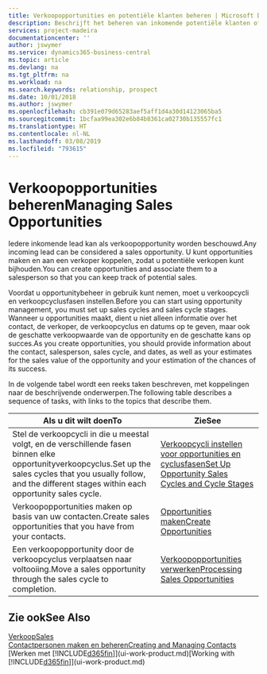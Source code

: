 ```yaml
---
title: Verkoopopportunities en potentiële klanten beheren | Microsoft Docs
description: Beschrijft het beheren van inkomende potentiële klanten of verkoopopportunity's in Business Central en het koppelen van de opportunity aan een verkoper om toekomstige verkopen te traceren.
services: project-madeira
documentationcenter: ''
author: jswymer
ms.service: dynamics365-business-central
ms.topic: article
ms.devlang: na
ms.tgt_pltfrm: na
ms.workload: na
ms.search.keywords: relationship, prospect
ms.date: 10/01/2018
ms.author: jswymer
ms.openlocfilehash: cb391e079d65283aef5aff1d4a30d14123065ba5
ms.sourcegitcommit: 1bcfaa99ea302e6b84b8361ca02730b135557fc1
ms.translationtype: HT
ms.contentlocale: nl-NL
ms.lasthandoff: 03/08/2019
ms.locfileid: "793615"
---
```

# <a name="managing-sales-opportunities"></a><span data-ttu-id="4c57f-103">Verkoopopportunities beheren</span><span class="sxs-lookup"><span data-stu-id="4c57f-103">Managing Sales Opportunities</span></span>
<span data-ttu-id="4c57f-104">Iedere inkomende lead kan als verkoopopportunity worden beschouwd.</span><span class="sxs-lookup"><span data-stu-id="4c57f-104">Any incoming lead can be considered a sales opportunity.</span></span> <span data-ttu-id="4c57f-105">U kunt opportunities maken en aan een verkoper koppelen, zodat u potentiële verkopen kunt bijhouden.</span><span class="sxs-lookup"><span data-stu-id="4c57f-105">You can create opportunities and associate them to a salesperson so that you can keep track of potential sales.</span></span>

<span data-ttu-id="4c57f-106">Voordat u opportunitybeheer in gebruik kunt nemen, moet u verkoopcycli en verkoopcyclusfasen instellen.</span><span class="sxs-lookup"><span data-stu-id="4c57f-106">Before you can start using opportunity management, you must set up sales cycles and sales cycle stages.</span></span> <span data-ttu-id="4c57f-107">Wanneer u opportunities maakt, dient u niet alleen informatie over het contact, de verkoper, de verkoopcyclus en datums op te geven, maar ook de geschatte verkoopwaarde van de opportunity en de geschatte kans op succes.</span><span class="sxs-lookup"><span data-stu-id="4c57f-107">As you create opportunities, you should provide information about the contact, salesperson, sales cycle, and dates, as well as your estimates for the sales value of the opportunity and your estimation of the chances of its success.</span></span>

<span data-ttu-id="4c57f-108">In de volgende tabel wordt een reeks taken beschreven, met koppelingen naar de beschrijvende onderwerpen.</span><span class="sxs-lookup"><span data-stu-id="4c57f-108">The following table describes a sequence of tasks, with links to the topics that describe them.</span></span>

| <span data-ttu-id="4c57f-109">Als u dit wilt doen</span><span class="sxs-lookup"><span data-stu-id="4c57f-109">To</span></span> | <span data-ttu-id="4c57f-110">Zie</span><span class="sxs-lookup"><span data-stu-id="4c57f-110">See</span></span> |
| --- | --- |
| <span data-ttu-id="4c57f-111">Stel de verkoopcycli in die u meestal volgt, en de verschillende fasen binnen elke opportunityverkoopcyclus.</span><span class="sxs-lookup"><span data-stu-id="4c57f-111">Set up the sales cycles that you usually follow, and the different stages within each opportunity sales cycle.</span></span> |[<span data-ttu-id="4c57f-112">Verkoopcycli instellen voor opportunities en cyclusfasen</span><span class="sxs-lookup"><span data-stu-id="4c57f-112">Set Up Opportunity Sales Cycles and Cycle Stages</span></span>](marketing-how-setup-opportunity-sales-cycles-stages.md) |
| <span data-ttu-id="4c57f-113">Verkoopopportunities maken op basis van uw contacten.</span><span class="sxs-lookup"><span data-stu-id="4c57f-113">Create sales opportunities that you have from your contacts.</span></span> |[<span data-ttu-id="4c57f-114">Opportunities maken</span><span class="sxs-lookup"><span data-stu-id="4c57f-114">Create Opportunities</span></span>](marketing-how-create-opportunities.md) |
| <span data-ttu-id="4c57f-115">Een verkoopopportunity door de verkoopcyclus verplaatsen naar voltooiing.</span><span class="sxs-lookup"><span data-stu-id="4c57f-115">Move a sales opportunity through the sales cycle to completion.</span></span> |[<span data-ttu-id="4c57f-116">Verkoopopportunities verwerken</span><span class="sxs-lookup"><span data-stu-id="4c57f-116">Processing Sales Opportunities</span></span>](marketing-processing-sales-opportunities.md) |

## <a name="see-also"></a><span data-ttu-id="4c57f-117">Zie ook</span><span class="sxs-lookup"><span data-stu-id="4c57f-117">See Also</span></span>
[<span data-ttu-id="4c57f-118">Verkoop</span><span class="sxs-lookup"><span data-stu-id="4c57f-118">Sales</span></span>](sales-manage-sales.md)  
[<span data-ttu-id="4c57f-119">Contactpersonen maken en beheren</span><span class="sxs-lookup"><span data-stu-id="4c57f-119">Creating and Managing Contacts</span></span>](marketing-contacts.md)  
<span data-ttu-id="4c57f-120">[Werken met [!INCLUDE[d365fin](includes/d365fin_md.md)]](ui-work-product.md)</span><span class="sxs-lookup"><span data-stu-id="4c57f-120">[Working with [!INCLUDE[d365fin](includes/d365fin_md.md)]](ui-work-product.md)</span></span>
